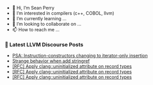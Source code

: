 - 👋 Hi, I’m Sean Perry
- 👀 I’m interested in compilers (c++, COBOL, llvm)
- 🌱 I’m currently learning ...
- 💞️ I’m looking to collaborate on ...
- 📫 How to reach me ...

<!---
s66perry/s66perry is a ✨ special ✨ repository because its `README.md` (this file) appears on your GitHub profile.
You can click the Preview link to take a look at your changes.
--->
### 📕 Latest LLVM Discourse Posts

<!-- DISCOURSE-LLVM:START -->
- [PSA: Instruction-constructors changing to iterator-only insertion](https://discourse.llvm.org/t/psa-instruction-constructors-changing-to-iterator-only-insertion/77845#post_3)
- [Strange behavior when add stringref](https://discourse.llvm.org/t/strange-behavior-when-add-stringref/77837#post_2)
- [[RFC] Apply clang::uninitialized attribute on record types](https://discourse.llvm.org/t/rfc-apply-clang-uninitialized-attribute-on-record-types/77846#post_4)
- [[RFC] Apply clang::uninitialized attribute on record types](https://discourse.llvm.org/t/rfc-apply-clang-uninitialized-attribute-on-record-types/77846#post_3)
- [[RFC] Apply clang::uninitialized attribute on record types](https://discourse.llvm.org/t/rfc-apply-clang-uninitialized-attribute-on-record-types/77846#post_2)
<!-- DISCOURSE-LLVM:END -->
